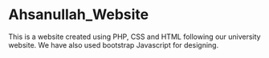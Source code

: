# Ahsanullah_Website
This is a website created using PHP, CSS and HTML following our university website. We have also used bootstrap Javascript for designing. 
